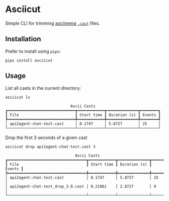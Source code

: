 # Asciicut

Simple CLI for trimming [asciinema](https://asciinema.org/) [`.cast`](https://docs.asciinema.org/manual/asciicast/v2/) files.

## Installation

Prefer to install using `pipx`:

```
pipx install asciicut
```

## Usage

List all casts in the current directory:

```
asciicut ls
```

```
                             Ascii Casts                             
┏━━━━━━━━━━━━━━━━━━━━━━━━━━━━━━┳━━━━━━━━━━━━┳━━━━━━━━━━━━━━┳━━━━━━━━┓
┃ File                         ┃ Start time ┃ Duration (s) ┃ Events ┃
┡━━━━━━━━━━━━━━━━━━━━━━━━━━━━━━╇━━━━━━━━━━━━╇━━━━━━━━━━━━━━╇━━━━━━━━┩
│ api2agent-chat-test.cast     │ 0.1747     │ 5.8727       │ 25     │
└──────────────────────────────┴────────────┴──────────────┴────────┘
```

Drop the first 3 seconds of a given cast

```
asciicut drop api2agent-chat-test.cast 3
```

```
                               Ascii Casts                                
┏━━━━━━━━━━━━━━━━━━━━━━━━━━━━━━━━━━━┳━━━━━━━━━━━━┳━━━━━━━━━━━━━━┳━━━━━━━━┓
┃ File                              ┃ Start time ┃ Duration (s) ┃ Events ┃
┡━━━━━━━━━━━━━━━━━━━━━━━━━━━━━━━━━━━╇━━━━━━━━━━━━╇━━━━━━━━━━━━━━╇━━━━━━━━┩
│ api2agent-chat-test.cast          │ 0.1747     │ 5.8727       │ 25     │
│ api2agent-chat-test_drop_3.0.cast │ 0.21061    │ 2.8727       │ 9      │
└───────────────────────────────────┴────────────┴──────────────┴────────┘
```
